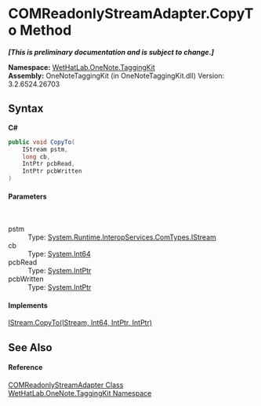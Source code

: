 # COMReadonlyStreamAdapter.CopyTo Method 
 _**\[This is preliminary documentation and is subject to change.\]**_

**Namespace:**&nbsp;<a href="4e00c8ac-fc03-0e6d-d2fd-b2c7565a9aa0">WetHatLab.OneNote.TaggingKit</a><br />**Assembly:**&nbsp;OneNoteTaggingKit (in OneNoteTaggingKit.dll) Version: 3.2.6524.26703

## Syntax

**C#**<br />
``` C#
public void CopyTo(
	IStream pstm,
	long cb,
	IntPtr pcbRead,
	IntPtr pcbWritten
)
```


#### Parameters
&nbsp;<dl><dt>pstm</dt><dd>Type: <a href="http://msdn2.microsoft.com/en-us/library/57bd893w" target="_blank">System.Runtime.InteropServices.ComTypes.IStream</a><br /></dd><dt>cb</dt><dd>Type: <a href="http://msdn2.microsoft.com/en-us/library/6yy583ek" target="_blank">System.Int64</a><br /></dd><dt>pcbRead</dt><dd>Type: <a href="http://msdn2.microsoft.com/en-us/library/5he14kz8" target="_blank">System.IntPtr</a><br /></dd><dt>pcbWritten</dt><dd>Type: <a href="http://msdn2.microsoft.com/en-us/library/5he14kz8" target="_blank">System.IntPtr</a><br /></dd></dl>

#### Implements
<a href="http://msdn2.microsoft.com/en-us/library/81ts6d01" target="_blank">IStream.CopyTo(IStream, Int64, IntPtr, IntPtr)</a><br />

## See Also


#### Reference
<a href="82b4dea5-ee9c-563c-3ec1-64d6582ed262">COMReadonlyStreamAdapter Class</a><br /><a href="4e00c8ac-fc03-0e6d-d2fd-b2c7565a9aa0">WetHatLab.OneNote.TaggingKit Namespace</a><br />